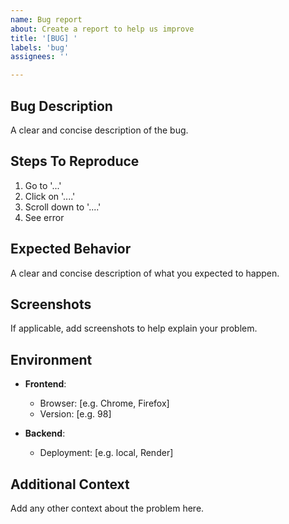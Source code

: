 ```yaml
---
name: Bug report
about: Create a report to help us improve
title: '[BUG] '
labels: 'bug'
assignees: ''

---
```


## Bug Description
A clear and concise description of the bug.

## Steps To Reproduce
1. Go to '...'
2. Click on '....'
3. Scroll down to '....'
4. See error

## Expected Behavior
A clear and concise description of what you expected to happen.

## Screenshots
If applicable, add screenshots to help explain your problem.

## Environment
- **Frontend**:
  - Browser: [e.g. Chrome, Firefox]
  - Version: [e.g. 98]

- **Backend**:
  - Deployment: [e.g. local, Render]

## Additional Context
Add any other context about the problem here.
